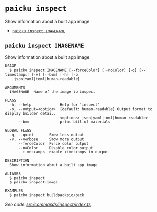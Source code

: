 `paicku inspect`
================

Show information about a built app image

* [`paicku inspect IMAGENAME`](#paicku-inspect-imagename)

## `paicku inspect IMAGENAME`

Show information about a built app image

```
USAGE
  $ paicku inspect IMAGENAME [--forceColor] [--noColor] [-q] [--timestamps] [-v] [--bom] [-h] [-o
    json|yaml|toml|human-readable]

ARGUMENTS
  IMAGENAME  Name of the image to inspect

FLAGS
  -h, --help             Help for 'inspect'
  -o, --output=<option>  [default: human-readable] Output format to display builder detail.
                         <options: json|yaml|toml|human-readable>
      --bom              print bill of materials

GLOBAL FLAGS
  -q, --quiet       Show less output
  -v, --verbose     Show more output
      --forceColor  Force color output
      --noColor     Disable color output
      --timestamps  Enable timestamps in output

DESCRIPTION
  Show information about a built app image

ALIASES
  $ paicku inspect
  $ paicku inspect-image

EXAMPLES
  $ paicku inspect buildpacksio/pack
```

_See code: [src/commands/inspect/index.ts](https://github.com/nodeshift/paicku/blob/v0.0.6/src/commands/inspect/index.ts)_
